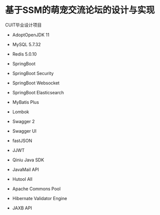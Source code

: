 # 基于SSM的萌宠交流论坛的设计与实现

CUIT毕业设计项目 

- AdoptOpenJDK 11

- MySQL 5.7.32

- Redis 5.0.10

- SpringBoot

- SpringBoot Security

- SpringBoot Websocket

- SpringBoot Elasticsearch

- MyBatis Plus

- Lombok

- Swagger 2

- Swagger UI

- fastJSON

- JJWT

- Qiniu Java SDK

- JavaMail API

- Hutool All

- Apache Commons Pool

- Hibernate Validator Engine

- JAXB API
